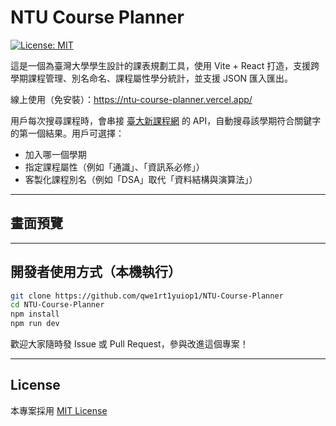 # NTU Course Planner

[![License: MIT](https://img.shields.io/badge/License-MIT-yellow.svg)](LICENSE)

這是一個為臺灣大學學生設計的課表規劃工具，使用 Vite + React 打造，支援跨學期課程管理、別名命名、課程屬性學分統計，並支援 JSON 匯入匯出。

線上使用（免安裝）：https://ntu-course-planner.vercel.app/

用戶每次搜尋課程時，會串接 [臺大新課程網](https://course.ntu.edu.tw/) 的 API，自動搜尋該學期符合關鍵字的第一個結果。用戶可選擇：

- 加入哪一個學期
- 指定課程屬性（例如「通識」、「資訊系必修」）
- 客製化課程別名（例如「DSA」取代「資料結構與演算法」）

---

## 畫面預覽

---

## 開發者使用方式（本機執行）

```bash
git clone https://github.com/qwe1rt1yuiop1/NTU-Course-Planner
cd NTU-Course-Planner
npm install
npm run dev
```

歡迎大家隨時發 Issue 或 Pull Request，參與改進這個專案！

---

## License

本專案採用 [MIT License](LICENSE)

